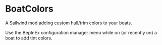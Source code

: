 # BoatColors
A Sailwind mod adding custom hull/trim colors to your boats.

Use the BepInEx configuration manager menu while on (or recently on) a boat to add tint colors.
